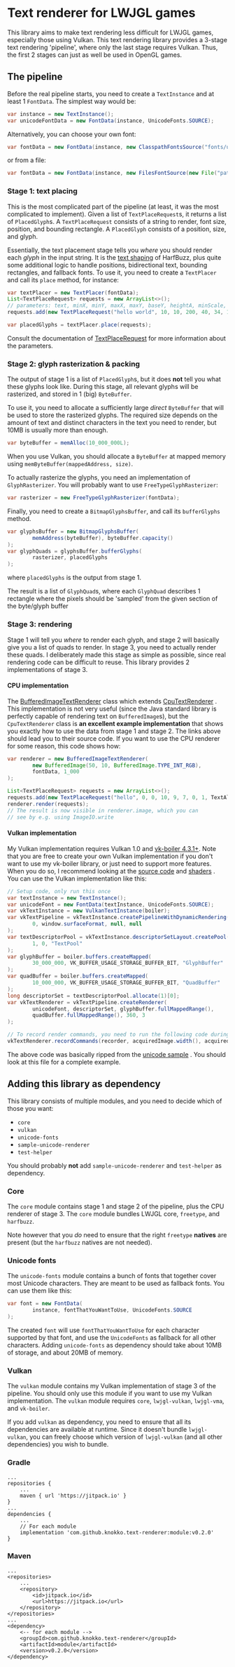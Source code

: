 # Text renderer for LWJGL games
This library aims to make text rendering less difficult for
LWJGL games, especially those using Vulkan. This text rendering
library provides a 3-stage text rendering 'pipeline', where only
the last stage requires Vulkan. Thus, the first 2 stages can just
as well be used in OpenGL games.

## The pipeline
Before the real pipeline starts, you need to create a
`TextInstance` and at least 1 `FontData`. The simplest way would
be:
```java
var instance = new TextInstance();
var unicodeFontData = new FontData(instance, UnicodeFonts.SOURCE);
```
Alternatively, you can choose your own font:
```java
var fontData = new FontData(instance, new ClasspathFontsSource("fonts/unicode-polyglott.ttf"));
```
or from a file:
```java
var fontData = new FontData(instance, new FilesFontSource(new File("path.ttf")));
```

### Stage 1: text placing
This is the most complicated part of the pipeline (at least, it
was the most complicated to implement). Given a list of
`TextPlaceRequest`s, it returns a list of `PlacedGlyph`s.
A `TextPlaceRequest` consists of a string to render,
font size, position, and bounding rectangle. A `PlacedGlyph`
consists of a position, size, and glyph.

Essentially, the text placement stage tells you *where* you should
render each *glyph* in the input string. It is the
[text shaping](https://harfbuzz.github.io/what-is-harfbuzz.html#what-is-text-shaping)
of HarfBuzz, plus quite some additional logic to handle
positions, bidirectional text, bounding rectangles, and
fallback fonts. To use it, you need to create a `TextPlacer` and call its
`place` method, for instance:
```java
var textPlacer = new TextPlacer(fontData);
List<TextPlaceRequest> requests = new ArrayList<>();
// parameters: text, minX, minY, maxX, maxY, baseY, heightA, minScale, alignment, userData
requests.add(new TextPlaceRequest("hello world", 10, 10, 200, 40, 34, 18, 1, TextAlignment.DEFAULT, null));

var placedGlyphs = textPlacer.place(requests);
```
Consult the documentation of
[TextPlaceRequest](./core/src/main/java/com/github/knokko/text/placement/TextPlaceRequest.java)
for more information about the parameters.

### Stage 2: glyph rasterization & packing
The output of stage 1 is a list of `PlacedGlyph`s, but it does
**not** tell you what these glyphs look like. During this stage,
all relevant glyphs will be rasterized, and stored in 1 (big)
`ByteBuffer`.

To use it, you need to allocate a sufficiently large *direct*
`ByteBuffer` that will be used to store the rasterized
glyphs. The required size depends on the amount of text and
distinct characters in the text you need to render, but 10MB
is usually more than enough.
```java
var byteBuffer = memAlloc(10_000_000L);
```
When you use Vulkan, you should allocate a `ByteBuffer` at
mapped memory using `memByteBuffer(mappedAddress, size)`.

To actually rasterize the glyphs, you need an implementation of
`GlyphRasterizer`. You will probably want to use
`FreeTypeGlyphRasterizer`:
```java
var rasterizer = new FreeTypeGlyphRasterizer(fontData);
```
Finally, you need to create a `BitmapGlyphsBuffer`, and call
its `bufferGlyphs` method.
```java
var glyphsBuffer = new BitmapGlyphsBuffer(
		memAddress(byteBuffer), byteBuffer.capacity()
);
var glyphQuads = glyphsBuffer.bufferGlyphs(
		rasterizer, placedGlyphs
);
```
where `placedGlyphs` is the output from stage 1.

The result is a list of `GlyphQuad`s, where each `GlyphQuad`
describes 1 rectangle where the pixels should be 'sampled' from
the given section of the byte/glyph buffer

### Stage 3: rendering
Stage 1 will tell you *where* to render each glyph, and stage 2
will basically give you a list of quads to render. In stage 3,
you need to actually render these quads. I deliberately made
this stage as simple as possible, since real rendering code can
be difficult to reuse. This library provides 2 implementations
of stage 3.

#### CPU implementation
The [BufferedImageTextRenderer](./core/src/main/java/com/github/knokko/text/renderer/cpu/BufferedImageTextRenderer.java)
class which extends
[CpuTextRenderer](./core/src/main/java/com/github/knokko/text/renderer/cpu/BufferedImageTextRenderer.java)
. This implementation is not very useful (since the Java
standard library is perfectly capable of rendering text on
`BufferedImage`s), but the `CpuTextRenderer` class is
**an excellent example implementation** that shows you exactly
how to use the data from stage 1 and stage 2. The links above
should lead you to their source code. If you want to use the
CPU renderer for some reason, this code shows how:
```java
var renderer = new BufferedImageTextRenderer(
		new BufferedImage(50, 10, BufferedImage.TYPE_INT_RGB),
		fontData, 1_000
);

List<TextPlaceRequest> requests = new ArrayList<>();
requests.add(new TextPlaceRequest("hello", 0, 0, 10, 9, 7, 0, 1, TextAlignment.DEFAULT, null));
renderer.render(requests);
// The result is now visible in renderer.image, which you can
// see by e.g. using ImageIO.write
```

#### Vulkan implementation
My Vulkan implementation requires Vulkan 1.0 and
[vk-boiler 4.3.1+](https://github.com/knokko/vk-boiler). Note that
you are free to create your own Vulkan implementation if you
don't want to use my vk-boiler library, or just need to
support more features. When you do so, I recommend looking at the
[source code](./vulkan/src/main/java/com/github/knokko/text/vulkan)
and
[shaders](./vulkan/src/main/resources/com/github/knokko/text/vulkan)
. You can use the Vulkan implementation like this:
```java
// Setup code, only run this once
var textInstance = new TextInstance();
var unicodeFont = new FontData(textInstance, UnicodeFonts.SOURCE);
var vkTextInstance = new VulkanTextInstance(boiler);
var vkTextPipeline = vkTextInstance.createPipelineWithDynamicRendering(
		0, window.surfaceFormat, null, null
);
var textDescriptorPool = vkTextInstance.descriptorSetLayout.createPool(
		1, 0, "TextPool"
);
var glyphBuffer = boiler.buffers.createMapped(
		30_000_000, VK_BUFFER_USAGE_STORAGE_BUFFER_BIT, "GlyphBuffer"
);
var quadBuffer = boiler.buffers.createMapped(
		10_000_000, VK_BUFFER_USAGE_STORAGE_BUFFER_BIT, "QuadBuffer"
);
long descriptorSet = textDescriptorPool.allocate(1)[0];
var vkTextRenderer = vkTextPipeline.createRenderer(
		unicodeFont, descriptorSet, glyphBuffer.fullMappedRange(),
		quadBuffer.fullMappedRange(), 360, 3
);

// To record render commands, you need to run the following code during a renderpass
vkTextRenderer.recordCommands(recorder, acquiredImage.width(), acquiredImage.height(), requests);
```
The above code was basically ripped from the
[unicode sample](./sample-unicode-renderer/src/main/java/com/github/knokko/text/sample/UnicodeRendererSample.java)
. You should look at this file for a complete example.

## Adding this library as dependency
This library consists of multiple modules, and you need to decide
which of those you want:
- `core`
- `vulkan`
- `unicode-fonts`
- `sample-unicode-renderer`
- `test-helper`

You should probably **not** add `sample-unicode-renderer` and
`test-helper` as dependency.

### Core
The `core` module contains stage 1 and stage 2 of the pipeline,
plus the CPU renderer of stage 3. The `core` module bundles
LWJGL core, `freetype`, and `harfbuzz`.

Note however that you *do* need to ensure that the right
`freetype` **natives** are present (but the `harfbuzz`
natives are not needed).

### Unicode fonts
The `unicode-fonts` module contains a bunch of fonts that
together cover most Unicode characters. They are meant to be
used as fallback fonts. You can use them like this:
```java
var font = new FontData(
		instance, fontThatYouWantToUse, UnicodeFonts.SOURCE
);
```
The created `font` will use `fontThatYouWantToUse` for each
character supported by that font, and use the `UnicodeFonts`
as fallback for all other characters. Adding `unicode-fonts`
as dependency should take about 10MB of storage, and about
20MB of memory.

### Vulkan
The `vulkan` module contains my Vulkan implementation of stage
3 of the pipeline. You should only use this module if you want
to use my Vulkan implementation. The `vulkan` module requires
`core`, `lwjgl-vulkan`, `lwjgl-vma`, and `vk-boiler`.

If you add `vulkan` as dependency, you need to ensure that
all its dependencies are available at runtime. Since it doesn't
bundle `lwjgl-vulkan`, you can freely choose which version of
`lwjgl-vulkan` (and all other dependencies) you wish to bundle.

### Gradle
```
...
repositories {
	...
	maven { url 'https://jitpack.io' }
}
...
dependencies {
	...
	// For each module
	implementation 'com.github.knokko.text-renderer:module:v0.2.0'
}
```

### Maven
```
...
<repositories>
	...
	<repository>
		<id>jitpack.io</id>
		<url>https://jitpack.io</url>
	</repository>
</repositories>
...
<dependency>
	<-- for each module -->
	<groupId>com.github.knokko.text-renderer</groupId>
	<artifactId>module</artifactId>
	<version>v0.2.0</version>
</dependency>
```
